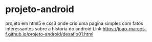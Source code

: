 # projeto-android
 projeto em html5 e css3 onde crio uma pagina simples com fatos interessantes sobre a historia do android
 Link:https://joao-marcos-f.github.io/projeto-android/desafio01.html
